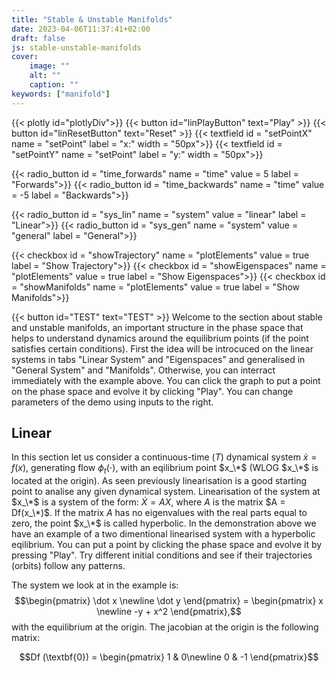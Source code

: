 ```yaml
---
title: "Stable & Unstable Manifolds"
date: 2023-04-06T11:37:41+02:00
draft: false
js: stable-unstable-manifolds
cover:
    image: ""
    alt: ""
    caption: ""
keywords: ["manifold"]
---
```

{{< plotly id="plotlyDiv">}}
{{< button id="linPlayButton" text="Play" >}}
{{< button id="linResetButton" text="Reset" >}}
{{< textfield id = "setPointX" name = "setPoint" label = "x:" width = "50px">}}
{{< textfield id = "setPointY" name = "setPoint" label = "y:" width = "50px">}}

{{< radio_button id = "time_forwards" name = "time" value = 5 label = "Forwards">}}
{{< radio_button id = "time_backwards" name = "time" value = -5 label = "Backwards">}}

{{< radio_button id = "sys_lin" name = "system" value = "linear" label = "Linear">}}
{{< radio_button id = "sys_gen" name = "system" value = "general" label = "General">}}

{{< checkbox id = "showTrajectory" name = "plotElements" value = true label = "Show Trajectory">}}
{{< checkbox id = "showEigenspaces" name = "plotElements" value = true label = "Show Eigenspaces">}}
{{< checkbox id = "showManifolds" name = "plotElements" value = true label = "Show Manifolds">}}

{{< button id="TEST" text="TEST" >}}
Welcome to the section about stable and unstable manifolds,
an important structure in the phase space that helps to understand dynamics around the equilibrium points (if the point satisfies certain conditions).
First the idea will be introcuced on the linear systems in tabs "Linear System" and "Eigenspaces" and generalised in "General System" and "Manifolds".
Otherwise, you can interract immediately with the example above.
You can click the graph to put a point on the phase space and evolve it by clicking "Play".
You can change parameters of the demo using inputs to the right.

## Linear

In this section let us consider a continuous-time ($T$) dynamical system $\dot x = f(x)$, generating flow $\phi_t(\cdot)$, with an eqilibrium point $x_\*$ (WLOG $x_\*$ is located at the origin).
As seen previously linearisation is a good starting point to analise any given dynamical system.
Linearisation of the system at $x_\*$ is a system of the form: $\dot X = AX$, where $A$ is the matrix $A = Df(x_\*)$.
If the matrix $A$ has no eigenvalues with the real parts equal to zero, the point $x_\*$ is called hyperbolic.
In the demonstration above we have an example of a two dimentional linearised system with a hyperbolic eqilibrium.
You can put a point by clicking the phase space and evolve it by pressing "Play". 
Try different initial conditions and see if their trajectories (orbits) follow any patterns.

The system we look at in the example is:
$$\begin{pmatrix} \dot x \newline \dot y \end{pmatrix} = \begin{pmatrix} x \newline -y + x^2 \end{pmatrix},$$
with the equilibrium at the origin. The jacobian at the origin is the following matrix:

$$Df (\textbf{0}) = \begin{pmatrix}  
1 & 0\newline
0 & -1
\end{pmatrix}$$
